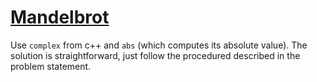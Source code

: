 # [Mandelbrot](https://open.kattis.com/problems/mandelbrot)

Use `complex` from c++ and `abs` (which computes its absolute value). The solution is straightforward, just follow the procedured described in the problem statement.
